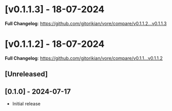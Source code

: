 # [v0.1.1.3] - 18-07-2024
**Full Changelog**: https://github.com/gjtorikian/vore/compare/v0.1.1.2...v0.1.1.3
# [v0.1.1.2] - 18-07-2024
**Full Changelog**: https://github.com/gjtorikian/vore/compare/v0.1.1...v0.1.1.2
## [Unreleased]

## [0.1.0] - 2024-07-17

- Initial release
